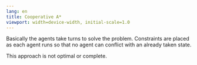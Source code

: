 ```yaml
---
lang: en
title: Cooperative A*
viewport: width=device-width, initial-scale=1.0
---
```

Basically the agents take turns to solve the problem. Constraints are placed
as each agent runs so that no agent can conflict with an already taken state. 

This approach is not optimal or complete.